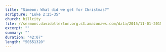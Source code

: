 ```yaml
---
title: "Simeon: What did we get for Christmas?"
scripture: "Luke 2:25-35"
church: hillcity
file: //sermons.davidollerton.org.s3.amazonaws.com/data/2015/11-01-2015.mp3
excerpt: ""
summary: ""
duration: "42:07"
length: "50551320"
---
```

